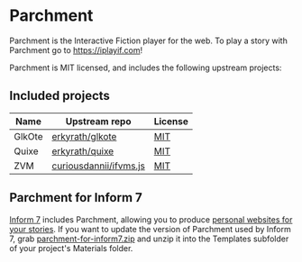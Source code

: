 Parchment
=========

Parchment is the Interactive Fiction player for the web. To play a story with Parchment go to <https://iplayif.com>!

Parchment is MIT licensed, and includes the following upstream projects:

Included projects
-----------------

Name   | Upstream repo | License
------ | ------------- | -------
GlkOte | [erkyrath/glkote](https://github.com/erkyrath/glkote) | [MIT](https://github.com/erkyrath/glkote/blob/master/LICENSE)
Quixe  | [erkyrath/quixe](https://github.com/erkyrath/quixe) | [MIT](https://github.com/erkyrath/quixe/blob/master/LICENSE)
ZVM    | [curiousdannii/ifvms.js](https://github.com/curiousdannii/ifvms.js) | [MIT](https://github.com/curiousdannii/ifvms.js/blob/master/LICENSE)

Parchment for Inform 7
----------------------

[Inform 7](http://inform7.com/) includes Parchment, allowing you to produce [personal websites for your stories](http://inform7.com/book/WI_25_11.html). If you want to update the version of Parchment used by Inform 7, grab [parchment-for-inform7.zip](https://github.com/curiousdannii/parchment/raw/ifcomp/dist/parchment-for-inform7.zip) and unzip it into the Templates subfolder of your project's Materials folder.